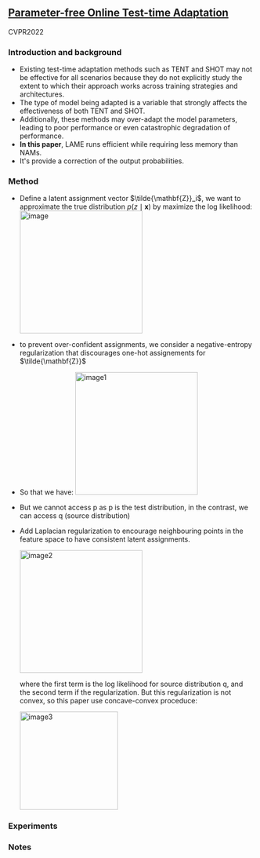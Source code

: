 
## [Parameter-free Online Test-time Adaptation](https://arxiv.org/abs/2201.05718)

CVPR2022

### Introduction and background
- Existing test-time adaptation methods such as TENT and SHOT may not be effective for all scenarios because they do not explicitly study the extent to which their approach works across training strategies and architectures. 
- The type of model being adapted is a variable that strongly affects the effectiveness of both TENT and SHOT. 
- Additionally, these methods may over-adapt the model parameters, leading to poor performance or even catastrophic degradation of performance. 
- **In this paper**, LAME runs efficient while requiring less memory than NAMs. 
- It's provide a correction of the output probabilities.

### Method
- Define a latent assignment vector $\tilde{\mathbf{Z}}_i$, we want to approximate the true distribution $p(z \mid \mathbf{x})$ by maximize the log likelihood:
  <img width=250 alt="image" src="https://github.com/Jo-wang/Daily-Paper-Reading/assets/46414159/6cddd1b2-f171-4e5f-833f-3ccb297b1eb1">
- to prevent over-confident assignments, we consider a negative-entropy regularization that discourages one-hot assignements for $\tilde{\mathbf{Z}}$
- So that we have: <img width=250 alt="image1" src="https://github.com/Jo-wang/Daily-Paper-Reading/assets/46414159/b064dcf4-695d-47be-87df-711a1841a03f">
- But we cannot access p as p is the test distribution, in the contrast, we can access q (source distribution)
- Add Laplacian regularization to encourage neighbouring points in the feature space to have consistent latent assignments.

  <img width=250 alt="image2" src="https://github.com/Jo-wang/Daily-Paper-Reading/assets/46414159/5119be55-62a7-44e0-a8ba-1dc51fe3cf1f">
  
  where the first term is the log likelihood for source distribution q, and the second term if the regularization. But this regularization is not convex, so this paper use concave-convex proceduce:
  
  <img width=200 alt="image3" src="https://github.com/Jo-wang/Daily-Paper-Reading/assets/46414159/5615ac1a-9a88-48ac-92bf-43dc9929c3f4">

### Experiments

### Notes
